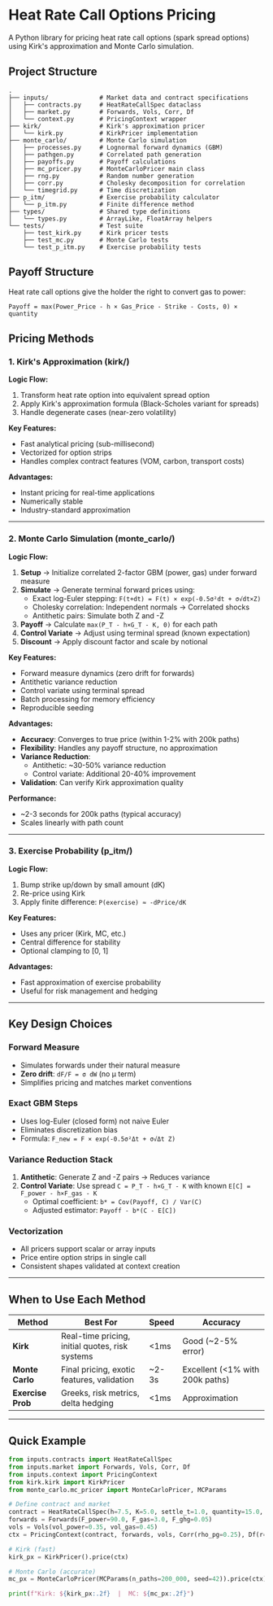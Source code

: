 # Heat Rate Call Options Pricing

A Python library for pricing heat rate call options (spark spread options) using Kirk's approximation and Monte Carlo simulation.

## Project Structure

```
.
├── inputs/              # Market data and contract specifications
│   ├── contracts.py     # HeatRateCallSpec dataclass
│   ├── market.py        # Forwards, Vols, Corr, Df
│   └── context.py       # PricingContext wrapper
├── kirk/                # Kirk's approximation pricer
│   └── kirk.py          # KirkPricer implementation
├── monte_carlo/         # Monte Carlo simulation
│   ├── processes.py     # Lognormal forward dynamics (GBM)
│   ├── pathgen.py       # Correlated path generation
│   ├── payoffs.py       # Payoff calculations
│   ├── mc_pricer.py     # MonteCarloPricer main class
│   ├── rng.py           # Random number generation
│   ├── corr.py          # Cholesky decomposition for correlation
│   └── timegrid.py      # Time discretization
├── p_itm/               # Exercise probability calculator
│   └── p_itm.py         # Finite difference method
├── types/               # Shared type definitions
│   └── types.py         # ArrayLike, FloatArray helpers
└── tests/               # Test suite
    ├── test_kirk.py     # Kirk pricer tests
    ├── test_mc.py       # Monte Carlo tests
    └── test_p_itm.py    # Exercise probability tests
```

## Payoff Structure

Heat rate call options give the holder the right to convert gas to power:

```
Payoff = max(Power_Price - h × Gas_Price - Strike - Costs, 0) × quantity
```

## Pricing Methods

### 1. Kirk's Approximation (kirk/)

**Logic Flow:**
1. Transform heat rate option into equivalent spread option
2. Apply Kirk's approximation formula (Black-Scholes variant for spreads)
3. Handle degenerate cases (near-zero volatility)

**Key Features:**
- Fast analytical pricing (sub-millisecond)
- Vectorized for option strips
- Handles complex contract features (VOM, carbon, transport costs)

**Advantages:**
- Instant pricing for real-time applications
- Numerically stable
- Industry-standard approximation

---

### 2. Monte Carlo Simulation (monte_carlo/)

**Logic Flow:**
1. **Setup** → Initialize correlated 2-factor GBM (power, gas) under forward measure
2. **Simulate** → Generate terminal forward prices using:
   - Exact log-Euler stepping: `F(t+dt) = F(t) × exp(-0.5σ²dt + σ√dt×Z)`
   - Cholesky correlation: Independent normals → Correlated shocks
   - Antithetic pairs: Simulate both Z and -Z
3. **Payoff** → Calculate `max(P_T - h×G_T - K, 0)` for each path
4. **Control Variate** → Adjust using terminal spread (known expectation)
5. **Discount** → Apply discount factor and scale by notional

**Key Features:**
- Forward measure dynamics (zero drift for forwards)
- Antithetic variance reduction
- Control variate using terminal spread
- Batch processing for memory efficiency
- Reproducible seeding

**Advantages:**
- **Accuracy**: Converges to true price (within 1-2% with 200k paths)
- **Flexibility**: Handles any payoff structure, no approximation
- **Variance Reduction**: 
  - Antithetic: ~30-50% variance reduction
  - Control variate: Additional 20-40% improvement
- **Validation**: Can verify Kirk approximation quality

**Performance:**
- ~2-3 seconds for 200k paths (typical accuracy)
- Scales linearly with path count

---

### 3. Exercise Probability (p_itm/)

**Logic Flow:**
1. Bump strike up/down by small amount (dK)
2. Re-price using Kirk
3. Apply finite difference: `P(exercise) ≈ -dPrice/dK`

**Key Features:**
- Uses any pricer (Kirk, MC, etc.)
- Central difference for stability
- Optional clamping to [0, 1]

**Advantages:**
- Fast approximation of exercise probability
- Useful for risk management and hedging

---

## Key Design Choices

### Forward Measure
- Simulates forwards under their natural measure
- **Zero drift**: `dF/F = σ dW` (no μ term)
- Simplifies pricing and matches market conventions

### Exact GBM Steps
- Uses log-Euler (closed form) not naive Euler
- Eliminates discretization bias
- Formula: `F_new = F × exp(-0.5σ²Δt + σ√Δt Z)`

### Variance Reduction Stack
1. **Antithetic**: Generate Z and -Z pairs → Reduces variance
2. **Control Variate**: Use spread `C = P_T - h×G_T - K` with known `E[C] = F_power - h×F_gas - K`
   - Optimal coefficient: `b* = Cov(Payoff, C) / Var(C)`
   - Adjusted estimator: `Payoff - b*(C - E[C])`

### Vectorization
- All pricers support scalar or array inputs
- Price entire option strips in single call
- Consistent shapes validated at context creation

---

## When to Use Each Method

| Method | Best For | Speed | Accuracy |
|--------|----------|-------|----------|
| **Kirk** | Real-time pricing, initial quotes, risk systems | <1ms | Good (~2-5% error) |
| **Monte Carlo** | Final pricing, exotic features, validation | ~2-3s | Excellent (<1% with 200k paths) |
| **Exercise Prob** | Greeks, risk metrics, delta hedging | <1ms | Approximation |

---

## Quick Example

```python
from inputs.contracts import HeatRateCallSpec
from inputs.market import Forwards, Vols, Corr, Df
from inputs.context import PricingContext
from kirk.kirk import KirkPricer
from monte_carlo.mc_pricer import MonteCarloPricer, MCParams

# Define contract and market
contract = HeatRateCallSpec(h=7.5, K=5.0, settle_t=1.0, quantity=15.0, vom=3.0)
forwards = Forwards(F_power=90.0, F_gas=3.0, F_ghg=0.05)
vols = Vols(vol_power=0.35, vol_gas=0.45)
ctx = PricingContext(contract, forwards, vols, Corr(rho_pg=0.25), Df(r=0.0))

# Kirk (fast)
kirk_px = KirkPricer().price(ctx)

# Monte Carlo (accurate)
mc_px = MonteCarloPricer(MCParams(n_paths=200_000, seed=42)).price(ctx)

print(f"Kirk: ${kirk_px:.2f}  |  MC: ${mc_px:.2f}")
```
